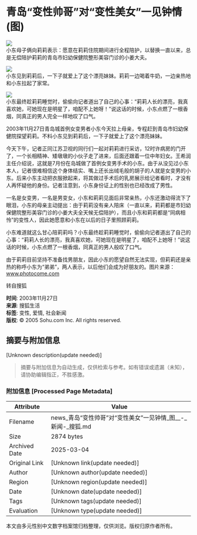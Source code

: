 # 青岛“变性帅哥”对“变性美女”一见钟情(图)

![](https://photo.sohu.com/2003/11/27/82/Img216178213.jpg)  
小东母子俩向莉莉表示：愿意在莉莉住院期间进行全程陪护，以替换一直以来，总是无偿陪护莉莉的青岛市妇幼保健院整形美容门诊的小姜大夫。

![](https://photo.sohu.com/2003/11/27/82/Img216178214.jpg)  
小东见到莉莉后，一下子就爱上了这个漂亮妹妹。莉莉一边喝着牛奶，一边亲热地和小东拉起了家常。

![](https://photo.sohu.com/2003/11/27/82/Img216178215.jpg)  
小东最终趁莉莉睡觉时，偷偷向记者道出了自己的心事：“莉莉人长的漂亮，我真喜欢她，可她现在是明星了，咱配不上她呀！”说这话的时候，小东点燃了一根香烟，同真正的男人完全一样地叹了口气。

2003年11月27日青岛城首例女变男者小东今天拉上母亲，专程赶到青岛市妇幼保健院探望莉莉。不料小东见到莉莉后，一下子就爱上了这个漂亮妹妹。

今天下午，记者正同江苏卫视的同行们一起对莉莉进行采访，12时许病房的门开了，一个长相精神、矮墩墩的小伙子走了进来，后面还跟着一位中年妇女。王希润主任介绍说，这就是7月份在岛城做了首例女变男手术的小东。由于从没见过小东本人，记者很难相信这个身体结实、嘴上还长出绒毛般的胡子的人就是女变男的小东。后来小东主动把衣服掀起来，将其做过手术后的乳房展示给记者看时，才没有人再怀疑他的身份。记者注意到，小东身份证上的性别也已经改成了男性。

一名是女变男，一名是男变女，小东和莉莉见面后非常亲热，小东还激动得流下了眼泪，小东的母亲主动提出：由于莉莉没有亲人陪床（一直以来，莉莉都是市妇幼保健院整形美容门诊的小姜大夫全天候无偿陪护），而且小东和莉莉都是“同病相怜”的变性人，因此她愿意和小东在以后的日子里照顾莉莉。

小东难道就这么甘心陪莉莉吗？小东最终趁莉莉睡觉时，偷偷向记者道出了自己的心事：“莉莉人长的漂亮，我真喜欢她，可她现在是明星了，咱配不上她呀！”说这话的时候，小东点燃了一根香烟，同真正的男人般叹了口气。

由于莉莉目前坚持不准备找男朋友，因此小东的愿望自然无法实现，但莉莉还是亲热的称呼小东为“弟弟”，两人表示，以后他们会成为好朋友的。图片来源：www.photocome.com

转自搜狐

**时间**: 2003年11月27日  
**来源**: 搜狐生活  
**标签**: 变性, 爱情, 社会新闻  
**版权**: © 2005 Sohu.com Inc. All rights reserved.
<!-- tcd_original_link http://news.sohu.com/2003/11/27/82/news216178212.shtml -->


## 摘要与附加信息

<!-- tcd_abstract -->
[Unknown description(update needed)]
<!-- tcd_abstract_end -->

> 摘要与附加信息为自动生成，仅供检索与参考。如有错误或遗漏（未知），请协助编辑指正，不胜感激。

### 附加信息 [Processed Page Metadata]

| Attribute       | Value                                  |
|-----------------|----------------------------------------|
| Filename        | news_青岛“变性帅哥”对“变性美女”一见钟情_图__-_新闻-_搜狐.md                             |
| Size            | 2874 bytes                           |
| Archived Date   | 2025-03-04                             |
| Original Link   | [Unknown link(update needed)]                       |
| Author          | [Unknown author(update needed)]                               |
| Region          | [Unknown region(update needed)]                               |
| Date            | [Unknown date(update needed)]                                 |
| Tags            | [Unknown tags(update needed)]                                 |
| Evaluation            | [Unknown type(update needed)]                                 |
<!-- tcd_table_end -->

本文由多元性别中文数字档案馆归档整理，仅供浏览。版权归原作者所有。
